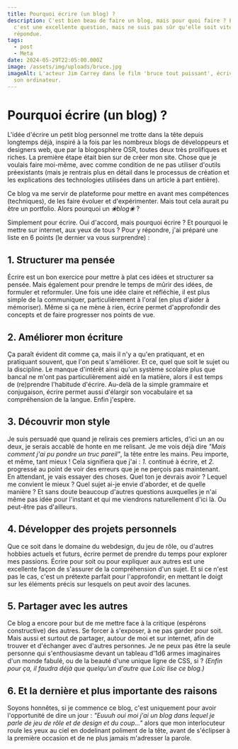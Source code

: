 ```yaml
---
title: Pourquoi écrire (un blog) ?
description: C'est bien beau de faire un blog, mais pour quoi faire ? Eh bien
  c'est une excellente question, mais ne suis pas sûr qu'elle soit vite
  répondue.
tags:
  - post
  - Meta
date: 2024-05-29T22:05:00.000Z
image: /assets/img/uploads/bruce.jpg
imageAlt: L'acteur Jim Carrey dans le film 'bruce tout puissant', écrivant sur
  son ordinateur.
---
```

# Pourquoi écrire (un blog) ?

L'idée d'écrire un petit blog personnel me trotte dans la tête depuis longtemps déjà, inspiré à la fois par les nombreux blogs de développeurs et designers web, que par la blogosphère OSR, toutes deux très prolifiques et riches. La première étape était bien sur de créer mon site. Chose que je voulais faire moi-même, avec comme condition de ne pas utiliser d'outils préexistants (mais je rentrais plus en détail dans le processus de création et les explications des technologies utilisées dans un article à part entière). 

Ce blog va me servir de plateforme pour mettre en avant mes compétences (techniques), de les faire évoluer et d'expérimenter. Mais tout cela aurait pu être un portfolio. Alors pourquoi un *❀blog❀* ?

Simplement pour écrire. Oui d'accord, mais pourquoi écrire ? Et pourquoi le mettre sur internet, aux yeux de tous ? Pour y répondre, j'ai préparé une liste en 6 points (le dernier va vous surprendre) :

## 1. Structurer ma pensée

Écrire est un bon exercice pour mettre à plat ces idées et structurer sa pensée. Mais également pour prendre le temps de mûrir des idées, de formuler et reformuler. Une fois une idée claire et réfléchie, il est plus simple de la communiquer, particulièrement à l'oral (en plus d'aider à mémoriser). Même si ça ne mène à rien, écrire permet d'approfondir des concepts et de faire progresser nos points de vue.  

## 2. Améliorer mon écriture

Ça paraît évident dit comme ça, mais il n'y a qu'en pratiquant, et en pratiquant souvent, que l'on peut s'améliorer. Et ce, quel que soit le sujet ou la discipline. Le manque d'intérêt ainsi qu'un système scolaire plus que bancal ne m'ont pas particulièrement aidé en la matière, alors il est temps de (re)prendre l'habitude d'écrire. Au-delà de la simple grammaire et conjugaison, écrire permet aussi d'élargir son vocabulaire et sa compréhension de la langue. Enfin j'espère.

## 3. Découvrir mon style

Je suis persuadé que quand je relirais ces premiers articles, d'ici un an ou deux, je serais accablé de honte en me relisant. Je me vois déjà dire *"Mais comment j'ai pu pondre un truc pareil"*, la tête entre les mains. Peu importe, et même, tant mieux ! Cela signifiera que j'ai : *1.* continué à écrire, et *2.* progressé au point de voir des erreurs que je ne perçois pas maintenant.
\
En attendant, je vais essayer des choses. Quel ton je devrais avoir ? Lequel me convient le mieux ? Quel sujet ai-je envie d'aborder, et de quelle manière ? Et sans doute beaucoup d'autres questions auxquelles je n'ai même pas idée pour l'instant et qui me viendrons naturellement d'ici là. Ou peut-être pas d'ailleurs. 

## 4. Développer des projets personnels

Que ce soit dans le domaine du webdesign, du jeu de rôle, ou d'autres hobbies actuels et futurs, écrire permet de prendre du temps pour explorer mes passions. Écrire pour soit ou pour expliquer aux autres est une excellente façon de s'assurer de la compréhension d'un sujet. Et si ce n'est pas le cas, c'est un prétexte parfait pour l'approfondir, en mettant le doigt sur les éléments précis sur lesquels on peut avoir des lacunes. 

## 5. Partager avec les autres

Ce blog a encore pour but de me mettre face à la critique (espérons constructive) des autres. Se forcer à s'exposer, à ne pas garder pour soit. Mais aussi et surtout de partager, autour de moi et sur internet, afin de trouver et d'échanger avec d'autres personnes. Je ne peux pas être la seule personne qui s'enthousiasme devant un tableau d'1d6 armes imaginaires d'un monde fabulé, ou de la beauté d'une unique ligne de CSS, si ? *(Enfin pour ça, il faudra déjà que quelqu'un d'autre que Loïc lise ce blog.)* 

## 6. Et la dernière et plus importante des raisons

Soyons honnêtes, si je commence ce blog, c'est uniquement pour avoir l'opportunité de dire un jour : *"Euuuh oui moi j'ai un blog dans lequel je parle de jeu de rôle et de design et du coup..."* alors que mon interlocuteur roule les yeux au ciel en dodelinant poliment de la tête, avant de s'éclipser à la première occasion et de ne plus jamais m'adresser la parole.
